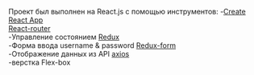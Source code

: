 Проект был выполнен на React.js с помощью инструментов: 
-[Create React App](https://github.com/facebook/create-react-app)<br />
[React-router](https://github.com/ReactTraining/react-router/tree/master/packages/react-router)<br/>
-Управление состоянием [Redux](https://github.com/reduxjs/redux)<br/>
-Форма ввода username & password [Redux-form](https://github.com/erikras/redux-form)<br/>
-Отображение данных из API [axios](https://github.com/axios/axios)<br/>
-верстка Flex-box
